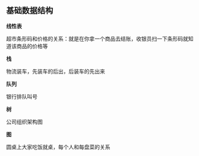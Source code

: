 <h2 id="-">基础数据结构</h2>
<p><strong>线性表</strong></p>
<a>超市条形码和价格的关系：就是在你拿一个商品去结账，收银员扫一下条形码就知道该商品的价格等</a>
<p><strong>栈</strong></p>
<a>物流装车，先装车的后出，后装车的先出来</a>
<p><strong>队列</strong></p>
<a>银行排队叫号</a>
<p><strong>树</strong></p>
<a>公司组织架构图</a>
<p><strong>图</strong></p>
<a>圆桌上大家吃饭就桌，每个人和每盘菜的关系</a>